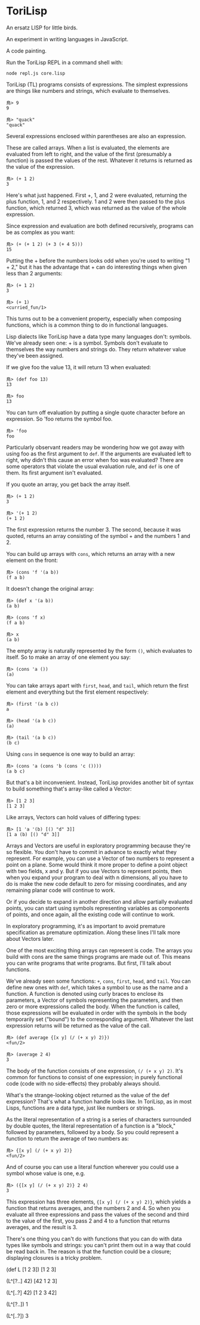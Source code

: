# ToriLisp

An ersatz LISP for little birds.

An experiment in writing languages in JavaScript.

A code painting.

Run the ToriLisp REPL in a command shell with:

    node repl.js core.lisp

ToriLisp (TL) programs consists of expressions. The simplest expressions are things like numbers and strings, which evaluate to themselves.

    鳥> 9
    9
    
    鳥> "quack"
    "quack"

Several expressions enclosed within parentheses are also an expression.

These are called arrays.  When a list is evaluated, the elements are
evaluated from left to right, and the value of the first (presumably
a function) is passed the values of the rest.  Whatever it returns
is returned as the value of the expression.

    鳥> (+ 1 2)
    3

Here's what just happened.  First +, 1, and 2 were evaluated,
returning the plus function, 1, and 2 respectively.  1 and 2 were
then passed to the plus function, which returned 3, which was
returned as the value of the whole expression.

Since expression and evaluation are both defined recursively, 
programs can be as complex as you want:

    鳥> (+ (+ 1 2) (+ 3 (+ 4 5)))
    15

Putting the + before the numbers looks odd when you're used to
writing "1 + 2," but it has the advantage that + can do interesting things when given less than 2 arguments:

	鳥> (+ 1 2)
	3
    
	鳥> (+ 1) 
	<curried_fun/1>
	
This turns out to be a convenient property, especially when composing functions, which is a common thing to do in functional languages.

Lisp dialects like ToriLisp have a data type many languages don't:
symbols.  We've already seen one: + is a symbol.  Symbols don't
evaluate to themselves the way numbers and strings do.  They return
whatever value they've been assigned.

If we give foo the value 13, it will return 13 when evaluated:

    鳥> (def foo 13)
    13
	
    鳥> foo
    13

You can turn off evaluation by putting a single quote character
before an expression.  So 'foo returns the symbol foo.

    鳥> 'foo
    foo

Particularly observant readers may be wondering how we got away
with using foo as the first argument to `def`.  If the arguments are
evaluated left to right, why didn't this cause an error when foo
was evaluated?  There are some operators that violate the usual
evaluation rule, and `def` is one of them.  Its first argument isn't
evaluated.

If you quote an array, you get back the array itself.  

    鳥> (+ 1 2)   
    3
	
    鳥> '(+ 1 2)
    (+ 1 2)

The first expression returns the number 3.  The second, because it
was quoted, returns an array consisting of the symbol + and the numbers 1 and 2.

You can build up arrays with `cons`, which returns an array with a new
element on the front:

    鳥> (cons 'f '(a b))
    (f a b)

It doesn't change the original array:

    鳥> (def x '(a b))
    (a b)
	
	鳥> (cons 'f x)
    (f a b)
	
    鳥> x
    (a b)

The empty array is naturally represented by the form `()`, which evaluates to itself.  So to make an array of one element you say:

    鳥> (cons 'a ())
    (a)

You can take arrays apart with `first`, `head`, and `tail`, which return the first element and everything but the first element respectively:

    鳥> (first '(a b c))
    a
	
    鳥> (head '(a b c))
    (a)
	
    鳥> (tail '(a b c))
    (b c)

Using `cons` in sequence is one way to build an array:

    鳥> (cons 'a (cons 'b (cons 'c ())))
	(a b c)

But that's a bit inconvenient. Instead, ToriLisp provides another bit of syntax to build something that's array-like called a Vector:

    鳥> [1 2 3]
	[1 2 3]

Like arrays, Vectors can hold values of differing types:

    鳥> [1 'a '(b) [() "d" 3]]
	[1 a (b) [() "d" 3]]

Arrays and Vectors are useful in exploratory programming because they're so flexible.  You don't have to commit in advance to exactly what they represent.  For example, you can use a Vector of two numbers
to represent a point on a plane.  Some would think it more proper
to define a point object with two fields, x and y.  But if you use
Vectors to represent points, then when you expand your program to
deal with n dimensions, all you have to do is make the new code
default to zero for missing coordinates, and any remaining planar
code will continue to work.

Or if you decide to expand in another direction and allow partially
evaluated points, you can start using symbols representing variables
as components of points, and once again, all the existing code will
continue to work.

In exploratory programming, it's as important to avoid premature
specification as premature optimization. Along these lines I'll talk more about Vectors later.

One of the most exciting thing arrays can represent is code.  The arrays you build with cons are the same things programs are made out of.  This means you can write programs that write programs.  But first, I'll talk about functions.

We've already seen some functions: `+`, `cons`, `first`, `head`, and `tail`.  You can define new ones with `def`, which takes a symbol to use as the name and a function. A function is denoted using curly braces to enclose its parameters, a Vector of symbols representing the parameters, and then zero or more expressions called the body.  When the function is called, those expressions will be evaluated in order with the symbols in the body temporarily set ("bound") to the corresponding argument. Whatever the last expression returns will be returned as the value of the call.

    鳥> (def average {[x y] (/ (+ x y) 2)})
    <fun/2>
	
	鳥> (average 2 4)
	3

The body of the function consists of one expression, `(/ (+ x y) 2)`. It's common for functions to consist of one expression; in purely functional code (code with no side-effects) they probably always should.

What's the strange-looking object returned as the value of the def expression?  That's what a function handle looks like. In ToriLisp, as in most Lisps, functions are a data type, just like numbers or strings.

As the literal representation of a string is a series of characters surrounded by double quotes, the literal representation of a function is a "block," followed by parameters, followed by a body.  So you could represent a function to return the average of two numbers as:

    鳥> {[x y] (/ (+ x y) 2)}
    <fun/2>

And of course you can use a literal function wherever you could use
a symbol whose value is one, e.g.

    鳥> ({[x y] (/ (+ x y) 2)} 2 4)
    3

This expression has three elements, `{[x y] (/ (+ x y) 2)}`, which yields a function that returns averages, and the numbers 2 and 4. So when you evaluate all three expressions and pass the values of the second and third to the value of the first, you pass 2 and 4 to a function that returns averages, and the result is 3.

There's one thing you can't do with functions that you can do with
data types like symbols and strings: you can't print them out in a
way that could be read back in.  The reason is that the function 
could be a closure; displaying closures is a tricky problem.



(def  L [1 2 3])
[1 2 3]

(L^[?..] 42)
[42 1 2 3]

(L^[..?] 42)
[1 2 3 42]

(L^[?..])
1

(L^[..?])
3

